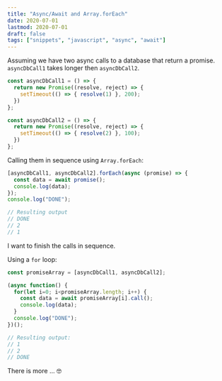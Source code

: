 ```yaml
---
title: "Async/Await and Array.forEach"
date: 2020-07-01
lastmod: 2020-07-01
draft: false
tags: ["snippets", "javascript", "async", "await"]
---
```


Assuming we have two async calls to a database that return a promise.
`asyncDbCall1` takes longer then `asyncDbCall2`.

```javascript
const asyncDbCall1 = () => { 
  return new Promise((resolve, reject) => {
    setTimeout(() => { resolve(1) }, 200);
  })
};

const asyncDbCall2 = () => { 
  return new Promise((resolve, reject) => {
    setTimeout(() => { resolve(2) }, 100);
  })
};
```

Calling them in sequence using `Array.forEach`:

```javascript
[asyncDbCall1, asyncDbCall2].forEach(async (promise) => {
  const data = await promise();
  console.log(data);
});
console.log("DONE");

// Resulting output
// DONE
// 2
// 1
```

I want to finish the calls in sequence.

Using a `for` loop:

```javascript
const promiseArray = [asyncDbCall1, asyncDbCall2];

(async function() {
  for(let i=0; i<promiseArray.length; i++) {
    const data = await promiseArray[i].call();
    console.log(data);
  }
  console.log("DONE");
})();

// Resulting output:
// 1
// 2
// DONE
```

There is more ... 🤓 
